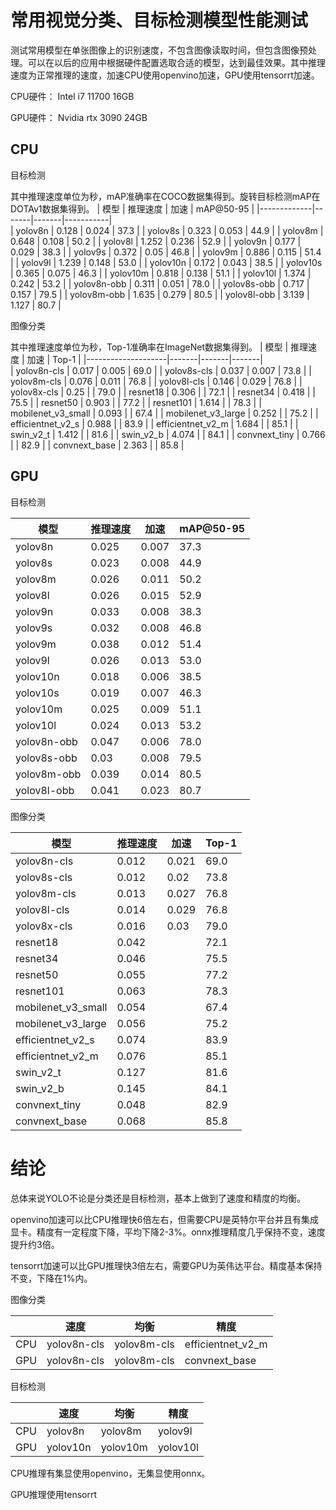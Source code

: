 # 常用视觉分类、目标检测模型性能测试

测试常用模型在单张图像上的识别速度，不包含图像读取时间，但包含图像预处理。可以在以后的应用中根据硬件配置选取合适的模型，达到最佳效果。其中推理速度为正常推理的速度，加速CPU使用openvino加速，GPU使用tensorrt加速。

CPU硬件： Intel i7 11700 16GB

GPU硬件： Nvidia rtx 3090 24GB


## CPU

目标检测

其中推理速度单位为秒，mAP准确率在COCO数据集得到。旋转目标检测mAP在DOTAv1数据集得到。
| 模型          | 推理速度  | 加速    | mAP@50-95 |
|-------------|-------|-------|-----------|  
| yolov8n     | 0.128 | 0.024 | 37.3      |
| yolov8s     | 0.323 | 0.053 | 44.9      |
| yolov8m     | 0.648 | 0.108 | 50.2      |
| yolov8l     | 1.252 | 0.236 | 52.9      |
| yolov9n     | 0.177 | 0.029 | 38.3      |
| yolov9s     | 0.372 | 0.05  | 46.8      |
| yolov9m     | 0.886 | 0.115 | 51.4      |
| yolov9l     | 1.239 | 0.148 | 53.0      |
| yolov10n    | 0.172 | 0.043 | 38.5      |
| yolov10s    | 0.365 | 0.075 | 46.3      |
| yolov10m    | 0.818 | 0.138 | 51.1      |
| yolov10l    | 1.374 | 0.242 | 53.2      |
| yolov8n-obb | 0.311 | 0.051 | 78.0      |
| yolov8s-obb | 0.717 | 0.157 | 79.5      |
| yolov8m-obb | 1.635 | 0.279 | 80.5      |
| yolov8l-obb | 3.139 | 1.127 | 80.7      |

图像分类

其中推理速度单位为秒，Top-1准确率在ImageNet数据集得到。
| 模型                 | 推理速度  | 加速    | Top-1 |
|--------------------|-------|-------|-------|  
| yolov8n-cls        | 0.017 | 0.005 | 69.0  |
| yolov8s-cls        | 0.037 | 0.007 | 73.8  |
| yolov8m-cls        | 0.076 | 0.011 | 76.8  |
| yolov8l-cls        | 0.146 | 0.029 | 76.8  |
| yolov8x-cls        | 0.25  |       | 79.0  |
| resnet18           | 0.306 |       | 72.1  |
| resnet34           | 0.418 |       | 75.5  |
| resnet50           | 0.903 |       | 77.2  |
| resnet101          | 1.614 |       | 78.3  |
| mobilenet_v3_small | 0.093 |       | 67.4  |
| mobilenet_v3_large | 0.252 |       | 75.2  |
| efficientnet_v2_s  | 0.988 |       | 83.9  |
| efficientnet_v2_m  | 1.684 |       | 85.1  |
| swin_v2_t          | 1.412 |       | 81.6  |
| swin_v2_b          | 4.074 |       | 84.1  |
| convnext_tiny      | 0.766 |       | 82.9  |
| convnext_base      | 2.363 |       | 85.8  |

## GPU

目标检测

| 模型          | 推理速度  | 加速    | mAP@50-95 |
|-------------|-------|-------|-----------|  
| yolov8n     | 0.025 | 0.007 | 37.3      |
| yolov8s     | 0.023 | 0.008 | 44.9      |
| yolov8m     | 0.026 | 0.011 | 50.2      |
| yolov8l     | 0.026 | 0.015 | 52.9      |
| yolov9n     | 0.033 | 0.008 | 38.3      |
| yolov9s     | 0.032 | 0.008 | 46.8      |
| yolov9m     | 0.038 | 0.012 | 51.4      |
| yolov9l     | 0.026 | 0.013 | 53.0      |
| yolov10n    | 0.018 | 0.006 | 38.5      |
| yolov10s    | 0.019 | 0.007 | 46.3      |
| yolov10m    | 0.025 | 0.009 | 51.1      |
| yolov10l    | 0.024 | 0.013 | 53.2      |
| yolov8n-obb | 0.047 | 0.006 | 78.0      |
| yolov8s-obb | 0.03  | 0.008 | 79.5      |
| yolov8m-obb | 0.039 | 0.014 | 80.5      |
| yolov8l-obb | 0.041 | 0.023 | 80.7      |

图像分类

| 模型                 | 推理速度  | 加速    | Top-1 |
|--------------------|-------|-------|-------|  
| yolov8n-cls        | 0.012 | 0.021 | 69.0  |
| yolov8s-cls        | 0.012 | 0.02  | 73.8  |
| yolov8m-cls        | 0.013 | 0.027 | 76.8  |
| yolov8l-cls        | 0.014 | 0.029 | 76.8  |
| yolov8x-cls        | 0.016 | 0.03  | 79.0  |
| resnet18           | 0.042 |       | 72.1  |
| resnet34           | 0.046 |       | 75.5  |
| resnet50           | 0.055 |       | 77.2  |
| resnet101          | 0.063 |       | 78.3  |
| mobilenet_v3_small | 0.054 |       | 67.4  |
| mobilenet_v3_large | 0.056 |       | 75.2  |
| efficientnet_v2_s  | 0.074 |       | 83.9  |
| efficientnet_v2_m  | 0.076 |       | 85.1  |
| swin_v2_t          | 0.127 |       | 81.6  |
| swin_v2_b          | 0.145 |       | 84.1  |
| convnext_tiny      | 0.048 |       | 82.9  |
| convnext_base      | 0.068 |       | 85.8  |

# 结论

总体来说YOLO不论是分类还是目标检测，基本上做到了速度和精度的均衡。

openvino加速可以比CPU推理快6倍左右，但需要CPU是英特尔平台并且有集成显卡。精度有一定程度下降，平均下降2-3%。onnx推理精度几乎保持不变，速度提升约3倍。

tensorrt加速可以比GPU推理快3倍左右，需要GPU为英伟达平台。精度基本保持不变，下降在1%内。

图像分类

|     | 速度          | 均衡          | 精度                |
|-----|-------------|-------------|-------------------|
| CPU | yolov8n-cls | yolov8m-cls | efficientnet_v2_m |
| GPU | yolov8n-cls | yolov8m-cls | convnext_base     |

目标检测

|     | 速度       | 均衡       | 精度       |
|-----|----------|----------|----------|
| CPU | yolov8n  | yolov8m  | yolov9l  |
| GPU | yolov10n | yolov10m | yolov10l |

CPU推理有集显使用openvino，无集显使用onnx。

GPU推理使用tensorrt

